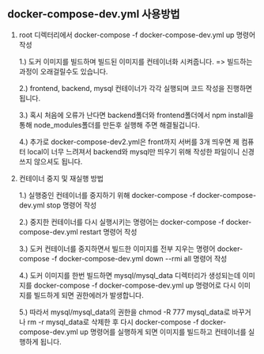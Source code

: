 ## docker-compose-dev.yml 사용방법
1. root 디렉터리에서 docker-compose -f docker-compose-dev.yml up 명령어 작성
   
    1.) 도커 이미지를 빌드하며 빌드된 이미지를 컨테이너화 시켜줍니다. => 빌드하는 과정이 오래걸릴수도 있습니다.

    2.) frontend, backend, mysql 컨테이너가 각각 실행되며 코드 작성을 진행하면 됩니다.

    3.) 혹시 처음에 오류가 난다면 backend폴더와 frontend폴더에서 npm install을 통해 node_modules폴더를 만든후 실행해 주면 해결될겁니다.

    4.) 추가로 docker-compose-dev2.yml은 front까지 서버를 3개 띄우면 제 컴퓨터 local이 너무 느려져서 backend와 mysql만 띄우기 위해 작성한 파일이니 신경쓰지 않으셔도 됩니다.


2. 컨테이너 중지 및 재실행 방법
   
    1.) 실행중인 컨테이너를 중지하기 위해 docker-compose -f docker-compose-dev.yml stop 명령어 작성

    2.) 중지한 컨테이너를 다시 실행시키는 명령어는 docker-compose -f docker-compose-dev.yml restart 명령어 작성

    3.) 도커 컨테이너를 중지하면서 빌드한 이미지를 전부 지우는 명령어 docker-compose -f docker-compose-dev.yml down --rmi all 명령어 작성

    4.) 도커 이미지를 한번 빌드하면 mysql/mysql_data 디렉터리가 생성되는데 이미지를 docker-compose -f docker-compose-dev.yml up 명령어로 다시 이미지를 빌드하게 되면 권한에러가 발생합니다.

    5.) 따라서 mysql/mysql_data의 권한을 chmod -R 777 mysql_data로 바꾸거나 rm -r mysql_data로 삭제한 후 다시 docker-compose -f docker-compose-dev.yml up 명령어를 실행하게 되면 이미지를 빌드하고 컨테이너를 실행하게 됩니다.
